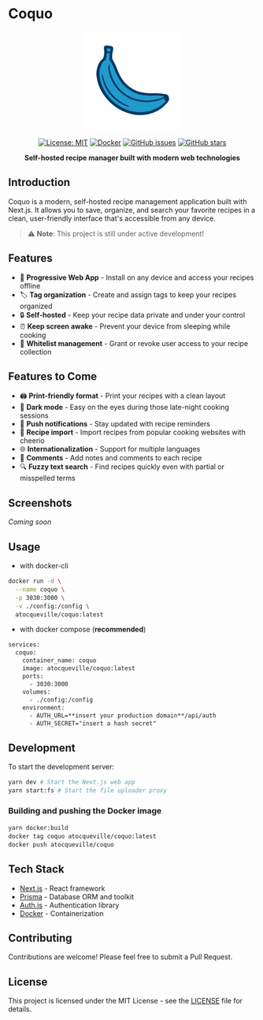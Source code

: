 # Coquo

<div align="center">
<img src="public/logo.png" alt="Coquo Logo" width="200"/>

[![License: MIT](https://img.shields.io/badge/License-MIT-yellow.svg)](https://opensource.org/licenses/MIT)
[![Docker](https://img.shields.io/docker/pulls/atocqueville/coquo)](https://hub.docker.com/r/atocqueville/coquo)
[![GitHub issues](https://img.shields.io/github/issues/atocqueville/coquo)](https://github.com/atocqueville/coquo/issues)
[![GitHub stars](https://img.shields.io/github/stars/atocqueville/coquo)](https://github.com/atocqueville/coquo/stargazers)

**Self-hosted recipe manager built with modern web technologies**
</div>

## Introduction

Coquo is a modern, self-hosted recipe management application built with Next.js. It allows you to save, organize, and search your favorite recipes in a clean, user-friendly interface that's accessible from any device.

> ⚠️ **Note**: This project is still under active development!

## Features

- 📱 **Progressive Web App** - Install on any device and access your recipes offline
- 🏷️ **Tag organization** - Create and assign tags to keep your recipes organized
- 🔒 **Self-hosted** - Keep your recipe data private and under your control
- ⏰ **Keep screen awake** - Prevent your device from sleeping while cooking
- 🔐 **Whitelist management** - Grant or revoke user access to your recipe collection

## Features to Come

- 🖨️ **Print-friendly format** - Print your recipes with a clean layout
- 🌙 **Dark mode** - Easy on the eyes during those late-night cooking sessions
- 🔔 **Push notifications** - Stay updated with recipe reminders
- 🔄 **Recipe import** - Import recipes from popular cooking websites with cheerio
- 🌐 **Internationalization** - Support for multiple languages
- 💬 **Comments** - Add notes and comments to each recipe
- 🔍 **Fuzzy text search** - Find recipes quickly even with partial or misspelled terms

## Screenshots

*Coming soon*

## Usage

- with docker-cli

```bash
docker run -d \
  --name coquo \
  -p 3030:3000 \
  -v ./config:/config \
  atocqueville/coquo:latest
```

- with docker compose (**recommended**)

```
services:
  coquo:
    container_name: coquo
    image: atocqueville/coquo:latest
    ports:
      - 3030:3000
    volumes:
      - ./config:/config
    environment:
      - AUTH_URL=**insert your production domain**/api/auth
      - AUTH_SECRET="insert a hash secret"

```
## Development

To start the development server:

```bash
yarn dev # Start the Next.js web app
yarn start:fs # Start the file uploader proxy
```

### Building and pushing the Docker image

```bash
yarn docker:build
docker tag coquo atocqueville/coquo:latest
docker push atocqueville/coquo
```

## Tech Stack

- [Next.js](https://nextjs.org/) - React framework
- [Prisma](https://www.prisma.io/) - Database ORM and toolkit
- [Auth.js](https://authjs.dev/) - Authentication library
- [Docker](https://www.docker.com/) - Containerization

## Contributing

Contributions are welcome! Please feel free to submit a Pull Request.

## License

This project is licensed under the MIT License - see the [LICENSE](LICENSE) file for details.
